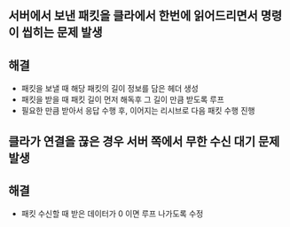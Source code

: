 ## 서버에서 보낸 패킷을 클라에서 한번에 읽어드리면서 명령이 씹히는 문제 발생
## 해결
- 패킷을 보낼 때 해당 패킷의 길이 정보를 담은 헤더 생성
- 패킷을 받을 때 패킷 길이 먼저 해독후 그 길이 만큼 받도록 루프
- 필요한 만큼 받아서 응답 수행 후, 이어지는 리시브로 다음 패킷 수행 진행

## 클라가 연결을 끊은 경우 서버 쪽에서 무한 수신 대기 문제 발생 
## 해결
- 패킷 수신할 때 받은 데이터가 0 이면 루프 나가도록 수정 
